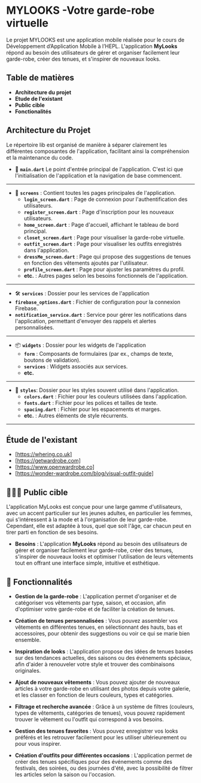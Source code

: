 # MYLOOKS -Votre garde-robe virtuelle

Le projet MYLOOKS est une application mobile réalisée pour le cours de Développement d’Application Mobile à l’HEPL. 
L'application **MyLooks** répond au besoin des utilisateurs de gérer et organiser facilement leur garde-robe, créer des tenues, et s'inspirer de nouveaux looks.

## Table de matières
- **Architecture du projet**
- **Etude de l'existant**
- **Public cible**
- **Fonctionalités**



## Architecture du Projet
Le répertoire lib est organisé de manière à séparer clairement les différentes composantes de l'application, facilitant ainsi la compréhension et la maintenance du code.

-  🚪 **`main.dart`**
Le point d'entrée principal de l'application. C'est ici que l'initialisation de l'application et la navigation de base commencent.

---

- 📱 **`screens`** : Contient toutes les pages principales de l'application.
  - **`login_screen.dart`** : Page de connexion pour l'authentification des utilisateurs.
  - **`register_screen.dart`** : Page d'inscription pour les nouveaux utilisateurs.
  - **`home_screen.dart`** : Page d'accueil, affichant le tableau de bord principal.
  - **`closet_screen.dart`** : Page pour visualiser la garde-robe virtuelle.
  - **`outfit_screen.dart`** : Page pour visualiser les outfits enregistrés dans l'application.
  - **`dressMe_screen.dart`** : Page qui propose des suggestions de tenues en fonction des vêtements ajoutés par l'utilisateur.
  - **`profile_screen.dart`** : Page pour ajuster les paramètres du profil.
  - **etc.** : Autres pages selon les besoins fonctionnels de l'application.
---

-  🛠️ **`services`** : Dossier pour les services de l'application
  - **`firebase_options.dart`** : Fichier de configuration pour la connexion Firebase.
  - **`notification_service.dart`** : Service pour gérer les notifications dans l'application, permettant d'envoyer des rappels et alertes personnalisées.

---

- 📦 **`widgets`** : Dossier pour les widgets de l'application
  - **`form`** : Composants de formulaires (par ex., champs de texte, boutons de validation).
  - **`services`** : Widgets associés aux services.
  - **etc.**

---

- 🎨 **`styles`**: Dossier pour les styles souvent utilisé dans l'application.
  - **`colors.dart`** : Fichier pour les couleurs utilisées dans l'application.
  - **`fonts.dart`** : Fichier pour les polices et tailles de texte.
  - **`spacing.dart`** : Fichier pour les espacements et marges.
  - **etc.** : Autres éléments de style récurrents.

---


## Étude de l'existant
- [https://whering.co.uk]
- [https://getwardrobe.com]
- [https://www.openwardrobe.co]
- [https://wonder-wardrobe.com/blog/visual-outfit-guide]

## 🙋🏼‍♀️ Public cible
L'application MyLooks est conçue pour une large gamme d'utilisateurs, avec un accent particulier sur les jeunes adultes, en particulier les femmes, qui s'intéressent à la mode et à l'organisation de leur garde-robe. Cependant, elle est adaptée à tous, quel que soit l'âge, car chacun peut en tirer parti en fonction de ses besoins. 
- **Besoins** : L'application **MyLooks** répond au besoin des utilisateurs de gérer et organiser facilement leur garde-robe, créer des tenues, s'inspirer de nouveaux looks et optimiser l'utilisation de leurs vêtements tout en offrant une interface simple, intuitive et esthétique.

## 📲 Fonctionnalités
- **Gestion de la garde-robe** : L'application permet d'organiser et de catégoriser vos vêtements par type, saison, et occasion, afin d'optimiser votre garde-robe et de faciliter la création de tenues.  

- **Création de tenues personnalisées** : Vous pouvez assembler vos vêtements en différentes tenues, en sélectionnant des hauts, bas et accessoires, pour obtenir des suggestions ou voir ce qui se marie bien ensemble.  

- **Inspiration de looks** : L'application propose des idées de tenues basées sur des tendances actuelles, des saisons ou des événements spéciaux, afin d'aider à renouveler votre style et trouver des combinaisons originales.  

- **Ajout de nouveaux vêtements** : Vous pouvez ajouter de nouveaux articles à votre garde-robe en utilisant des photos depuis votre galerie, et les classer en fonction de leurs couleurs, types et catégories.  

- **Filtrage et recherche avancée** : Grâce à un système de filtres (couleurs, types de vêtements, catégories de tenues), vous pouvez rapidement trouver le vêtement ou l'outfit qui correspond à vos besoins.  

- **Gestion des tenues favorites** : Vous pouvez enregistrer vos looks préférés et les retrouver facilement pour les utiliser ultérieurement ou pour vous inspirer.  

- **Création d'outfits pour différentes occasions** : L'application permet de créer des tenues spécifiques pour des événements comme des festivals, des soirées, ou des journées d'été, avec la possibilité de filtrer les articles selon la saison ou l'occasion.






